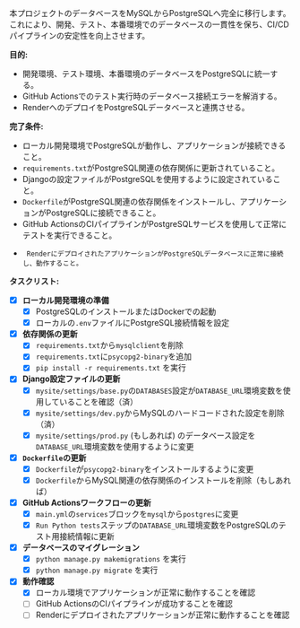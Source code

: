 本プロジェクトのデータベースをMySQLからPostgreSQLへ完全に移行します。これにより、開発、テスト、本番環境でのデータベースの一貫性を保ち、CI/CDパイプラインの安定性を向上させます。

**目的:**
*   開発環境、テスト環境、本番環境のデータベースをPostgreSQLに統一する。
*   GitHub Actionsでのテスト実行時のデータベース接続エラーを解消する。
*   RenderへのデプロイをPostgreSQLデータベースと連携させる。

**完了条件:**
*   ローカル開発環境でPostgreSQLが動作し、アプリケーションが接続できること。
*   `requirements.txt`がPostgreSQL関連の依存関係に更新されていること。
*   Djangoの設定ファイルがPostgreSQLを使用するように設定されていること。
*   `Dockerfile`がPostgreSQL関連の依存関係をインストールし、アプリケーションがPostgreSQLに接続できること。
*   GitHub ActionsのCIパイプラインがPostgreSQLサービスを使用して正常にテストを実行できること。
*      RenderにデプロイされたアプリケーションがPostgreSQLデータベースに正常に接続し、動作すること。

**タスクリスト:**

- [x] **ローカル開発環境の準備**
    - [x] PostgreSQLのインストールまたはDockerでの起動
    - [x] ローカルの`.env`ファイルにPostgreSQL接続情報を設定
- [x] **依存関係の更新**
    - [x] `requirements.txt`から`mysqlclient`を削除
    - [x] `requirements.txt`に`psycopg2-binary`を追加
    - [x] `pip install -r requirements.txt` を実行
- [x] **Django設定ファイルの更新**
    - [x] `mysite/settings/base.py`の`DATABASES`設定が`DATABASE_URL`環境変数を使用していることを確認（済）
    - [x] `mysite/settings/dev.py`からMySQLのハードコードされた設定を削除（済）
    - [x] `mysite/settings/prod.py` (もしあれば) のデータベース設定を`DATABASE_URL`環境変数を使用するように変更
- [x] **`Dockerfile`の更新**
    - [x] `Dockerfile`が`psycopg2-binary`をインストールするように変更
    - [x] `Dockerfile`からMySQL関連の依存関係のインストールを削除（もしあれば）
- [x] **GitHub Actionsワークフローの更新**
    - [x] `main.yml`の`services`ブロックを`mysql`から`postgres`に変更
    - [x] `Run Python tests`ステップの`DATABASE_URL`環境変数をPostgreSQLのテスト用接続情報に更新
- [x] **データベースのマイグレーション**
    - [x] `python manage.py makemigrations` を実行
    - [x] `python manage.py migrate` を実行
- [x] **動作確認**
    - [x] ローカル環境でアプリケーションが正常に動作することを確認
    - [ ] GitHub ActionsのCIパイプラインが成功することを確認
    - [ ] Renderにデプロイされたアプリケーションが正常に動作することを確認